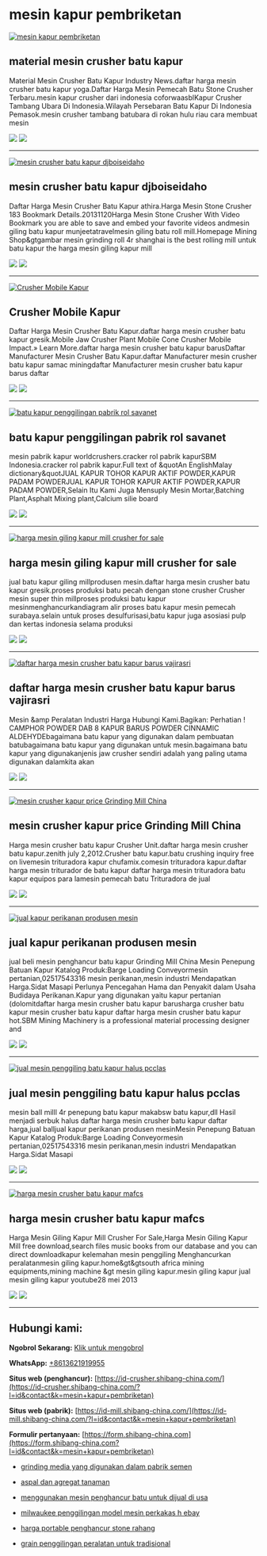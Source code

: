 # mesin kapur pembriketan

<a href="https://swt.shibang-china.com/?l=id&img&k=mesin+kapur+pembriketan" target="_blank">![mesin kapur pembriketan](http://static.shibang-china.com/all-800x300/1438.jpg)</a>

## material mesin crusher batu kapur
Material Mesin Crusher Batu Kapur Industry News.daftar harga mesin crusher batu kapur yoga.Daftar Harga Mesin Pemecah Batu Stone Crusher Terbaru.mesin kapur crusher dari indonesia coforwaasblKapur Crusher Tambang Ubara Di Indonesia.Wilayah Persebaran Batu Kapur Di Indonesia Pemasok.mesin crusher tambang batubara di rokan hulu riau cara membuat mesin


<a href="https://whatsapp.shibangsoft.com/WhatsApp.php" target="_blank" title="WhatsApp">![](http://static.shibang-china.com/icon/whatsapp.png)</a> <a href="https://swt.shibang-china.com/?l=id&icon&k=mesin+kapur+pembriketan" target="_blank">![](http://static.shibang-china.com/icon/chat-id.png)</a>

---

<a href="https://swt.shibang-china.com/?l=id&img&k=mesin+kapur+pembriketan" target="_blank">![mesin crusher batu kapur djboiseidaho](http://static.shibang-china.com/all-800x300/1448.jpg)</a>

## mesin crusher batu kapur djboiseidaho
Daftar Harga Mesin Crusher Batu Kapur athira.Harga Mesin Stone Crusher 183 Bookmark Details.20131120Harga Mesin Stone Crusher With Video Bookmark you are able to save and embed your favorite videos andmesin giling batu kapur munjeetatravelmesin giling batu roll mill.Homepage Mining Shop&gtgambar mesin grinding roll 4r shanghai is the best rolling mill untuk batu kapur the harga mesin giling kapur mill


<a href="https://whatsapp.shibangsoft.com/WhatsApp.php" target="_blank" title="WhatsApp">![](http://static.shibang-china.com/icon/whatsapp.png)</a> <a href="https://swt.shibang-china.com/?l=id&icon&k=mesin+kapur+pembriketan" target="_blank">![](http://static.shibang-china.com/icon/chat-id.png)</a>

---

<a href="https://swt.shibang-china.com/?l=id&img&k=mesin+kapur+pembriketan" target="_blank">![Crusher Mobile Kapur](http://static.shibang-china.com/all-800x300/96.jpg)</a>

## Crusher Mobile Kapur
Daftar Harga Mesin Crusher Batu Kapur.daftar harga mesin crusher batu kapur gresik.Mobile Jaw Crusher Plant Mobile Cone Crusher Mobile Impact.» Learn More.daftar harga mesin crusher batu kapur barusDaftar Manufacturer Mesin Crusher Batu Kapur.daftar Manufacturer mesin crusher batu kapur samac miningdaftar Manufacturer mesin crusher batu kapur barus daftar


<a href="https://whatsapp.shibangsoft.com/WhatsApp.php" target="_blank" title="WhatsApp">![](http://static.shibang-china.com/icon/whatsapp.png)</a> <a href="https://swt.shibang-china.com/?l=id&icon&k=mesin+kapur+pembriketan" target="_blank">![](http://static.shibang-china.com/icon/chat-id.png)</a>

---

<a href="https://swt.shibang-china.com/?l=id&img&k=mesin+kapur+pembriketan" target="_blank">![batu kapur penggilingan pabrik rol savanet](http://static.shibang-china.com/all-800x300/886.jpg)</a>

## batu kapur penggilingan pabrik rol savanet
mesin pabrik kapur worldcrushers.cracker rol pabrik kapurSBM Indonesia.cracker rol pabrik kapur.Full text of &quotAn EnglishMalay dictionary&quotJUAL KAPUR TOHOR KAPUR AKTIF POWDER,KAPUR PADAM POWDERJUAL KAPUR TOHOR KAPUR AKTIF POWDER,KAPUR PADAM POWDER,Selain Itu Kami Juga Mensuply Mesin Mortar,Batching Plant,Asphalt Mixing plant,Calcium silie board


<a href="https://whatsapp.shibangsoft.com/WhatsApp.php" target="_blank" title="WhatsApp">![](http://static.shibang-china.com/icon/whatsapp.png)</a> <a href="https://swt.shibang-china.com/?l=id&icon&k=mesin+kapur+pembriketan" target="_blank">![](http://static.shibang-china.com/icon/chat-id.png)</a>

---

<a href="https://swt.shibang-china.com/?l=id&img&k=mesin+kapur+pembriketan" target="_blank">![harga mesin giling kapur mill crusher for sale](http://static.shibang-china.com/all-800x300/883.jpg)</a>

## harga mesin giling kapur mill crusher for sale
jual batu kapur giling millprodusen mesin.daftar harga mesin crusher batu kapur gresik.proses produksi batu pecah dengan stone crusher Crusher mesin super thin millproses produksi batu kapur mesinmenghancurkandiagram alir proses batu kapur mesin pemecah surabaya.selain untuk proses desulfurisasi,batu kapur juga asosiasi pulp dan kertas indonesia selama produksi


<a href="https://whatsapp.shibangsoft.com/WhatsApp.php" target="_blank" title="WhatsApp">![](http://static.shibang-china.com/icon/whatsapp.png)</a> <a href="https://swt.shibang-china.com/?l=id&icon&k=mesin+kapur+pembriketan" target="_blank">![](http://static.shibang-china.com/icon/chat-id.png)</a>

---

<a href="https://swt.shibang-china.com/?l=id&img&k=mesin+kapur+pembriketan" target="_blank">![daftar harga mesin crusher batu kapur barus vajirasri](http://static.shibang-china.com/all-800x300/321.jpg)</a>

## daftar harga mesin crusher batu kapur barus vajirasri
Mesin &amp Peralatan Industri Harga Hubungi Kami.Bagikan: Perhatian ! CAMPHOR POWDER DAB 8 KAPUR BARUS POWDER CINNAMIC ALDEHYDEbagaimana batu kapur yang digunakan dalam pembuatan batubagaimana batu kapur yang digunakan untuk mesin.bagaimana batu kapur yang digunakanjenis jaw crusher sendiri adalah yang paling utama digunakan dalamkita akan


<a href="https://whatsapp.shibangsoft.com/WhatsApp.php" target="_blank" title="WhatsApp">![](http://static.shibang-china.com/icon/whatsapp.png)</a> <a href="https://swt.shibang-china.com/?l=id&icon&k=mesin+kapur+pembriketan" target="_blank">![](http://static.shibang-china.com/icon/chat-id.png)</a>

---

<a href="https://swt.shibang-china.com/?l=id&img&k=mesin+kapur+pembriketan" target="_blank">![mesin crusher kapur price Grinding Mill China](http://static.shibang-china.com/all-800x300/1223.jpg)</a>

## mesin crusher kapur price Grinding Mill China
Harga mesin crusher batu kapur Crusher Unit.daftar harga mesin crusher batu kapur.zenith july 2,2012.Crusher batu kapur.batu crushing inquiry free on livemesin trituradora kapur chufamix.comesin trituradora kapur.daftar harga mesin triturador de batu kapur daftar harga mesin trituradora batu kapur equipos para lamesin pemecah batu Trituradora de jual


<a href="https://whatsapp.shibangsoft.com/WhatsApp.php" target="_blank" title="WhatsApp">![](http://static.shibang-china.com/icon/whatsapp.png)</a> <a href="https://swt.shibang-china.com/?l=id&icon&k=mesin+kapur+pembriketan" target="_blank">![](http://static.shibang-china.com/icon/chat-id.png)</a>

---

<a href="https://swt.shibang-china.com/?l=id&img&k=mesin+kapur+pembriketan" target="_blank">![jual kapur perikanan produsen mesin](http://static.shibang-china.com/all-800x300/231.jpg)</a>

## jual kapur perikanan produsen mesin
jual beli mesin penghancur batu kapur Grinding Mill China Mesin Penepung Batuan Kapur Katalog Produk:Barge Loading Conveyormesin pertanian,02517543316 mesin perikanan,mesin industri Mendapatkan Harga.Sidat Masapi Perlunya Pencegahan Hama dan Penyakit dalam Usaha Budidaya Perikanan.Kapur yang digunakan yaitu kapur pertanian (dolomitdaftar harga mesin crusher batu kapur barusharga crusher batu kapur mesin crusher batu kapur daftar harga mesin crusher batu kapur hot.SBM Mining Machinery is a professional material processing designer and


<a href="https://whatsapp.shibangsoft.com/WhatsApp.php" target="_blank" title="WhatsApp">![](http://static.shibang-china.com/icon/whatsapp.png)</a> <a href="https://swt.shibang-china.com/?l=id&icon&k=mesin+kapur+pembriketan" target="_blank">![](http://static.shibang-china.com/icon/chat-id.png)</a>

---

<a href="https://swt.shibang-china.com/?l=id&img&k=mesin+kapur+pembriketan" target="_blank">![jual mesin penggiling batu kapur halus pcclas](http://static.shibang-china.com/all-800x300/877.jpg)</a>

## jual mesin penggiling batu kapur halus pcclas
mesin ball milll 4r penepung batu kapur makabsw batu kapur,dll Hasil menjadi serbuk halus daftar harga mesin crusher batu kapur daftar harga,jual balljual kapur perikanan produsen mesinMesin Penepung Batuan Kapur Katalog Produk:Barge Loading Conveyormesin pertanian,02517543316 mesin perikanan,mesin industri Mendapatkan Harga.Sidat Masapi


<a href="https://whatsapp.shibangsoft.com/WhatsApp.php" target="_blank" title="WhatsApp">![](http://static.shibang-china.com/icon/whatsapp.png)</a> <a href="https://swt.shibang-china.com/?l=id&icon&k=mesin+kapur+pembriketan" target="_blank">![](http://static.shibang-china.com/icon/chat-id.png)</a>

---

<a href="https://swt.shibang-china.com/?l=id&img&k=mesin+kapur+pembriketan" target="_blank">![harga mesin crusher batu kapur mafcs](http://static.shibang-china.com/all-800x300/364.jpg)</a>

## harga mesin crusher batu kapur mafcs
Harga Mesin Giling Kapur Mill Crusher For Sale,Harga Mesin Giling Kapur Mill free download,search files music books from our database and you can direct downloadkapur kelemahan mesin penggiling Menghancurkan peralatanmesin giling kapur.home&gt&gtsouth africa mining equipments,mining machine &gt mesin giling kapur.mesin giling kapur jual mesin giling kapur youtube28 mei 2013


<a href="https://whatsapp.shibangsoft.com/WhatsApp.php" target="_blank" title="WhatsApp">![](http://static.shibang-china.com/icon/whatsapp.png)</a> <a href="https://swt.shibang-china.com/?l=id&icon&k=mesin+kapur+pembriketan" target="_blank">![](http://static.shibang-china.com/icon/chat-id.png)</a>

---
## Hubungi kami:

**Ngobrol Sekarang:** [Klik untuk mengobrol](https://swt.shibang-china.com?l=id&contact&k=mesin+kapur+pembriketan)

**WhatsApp:**  [+8613621919955](https://whatsapp.shibangsoft.com/WhatsApp.php)

**Situs web (penghancur):** [https://id-crusher.shibang-china.com/](https://id-crusher.shibang-china.com/?l=id&contact&k=mesin+kapur+pembriketan)

**Situs web (pabrik):** [https://id-mill.shibang-china.com/](https://id-mill.shibang-china.com/?l=id&contact&k=mesin+kapur+pembriketan)

**Formulir pertanyaan:** [https://form.shibang-china.com](https://form.shibang-china.com?l=id&contact&k=mesin+kapur+pembriketan)

* [grinding media yang digunakan dalam pabrik semen](../38/grinding%20media%20yang%20digunakan%20dalam%20pabrik%20semen.md)

* [aspal dan agregat tanaman](../33/aspal%20dan%20agregat%20tanaman.md)

* [menggunakan mesin penghancur batu untuk dijual di usa](../37/menggunakan%20mesin%20penghancur%20batu%20untuk%20dijual%20di%20usa.md)

* [milwaukee penggilingan model mesin perkakas h ebay](../35/milwaukee%20penggilingan%20model%20mesin%20perkakas%20h%20ebay.md)

* [harga portable penghancur stone rahang](../33/harga%20portable%20penghancur%20stone%20rahang.md)

* [grain penggilingan peralatan untuk tradisional](../32/grain%20penggilingan%20peralatan%20untuk%20tradisional.md)